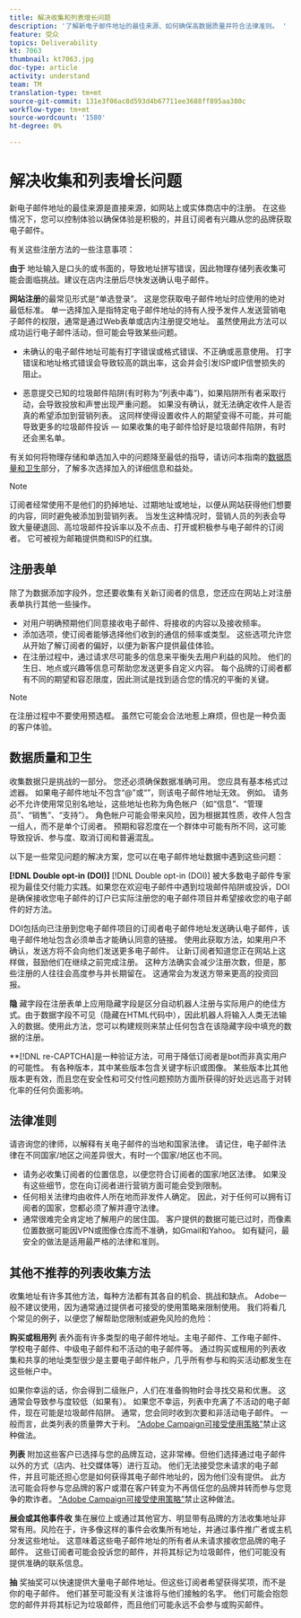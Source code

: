 ```yaml
---
title: 解决收集和列表增长问题
description: '了解新电子邮件地址的最佳来源、如何确保高数据质量并符合法律准则。 '
feature: 受众
topics: Deliverability
kt: 7063
thumbnail: kt7063.jpg
doc-type: article
activity: understand
team: TM
translation-type: tm+mt
source-git-commit: 131e3f06ac8d593d4b67711ee3688ff895aa380c
workflow-type: tm+mt
source-wordcount: '1580'
ht-degree: 0%

---
```



# 解决收集和列表增长问题

新电子邮件地址的最佳来源是直接来源，如网站上或实体商店中的注册。 在这些情况下，您可以控制体验以确保体验是积极的，并且订阅者有兴趣从您的品牌获取电子邮件。

有关这些注册方法的一些注意事项：

**由于** 地址输入是口头的或书面的，导致地址拼写错误，因此物理存储列表收集可能会面临挑战。建议在店内注册后尽快发送确认电子邮件。

**网站注册**&#x200B;的最常见形式是“单选登录”。 这是您获取电子邮件地址时应使用的绝对最低标准。 单一选择加入是指特定电子邮件地址的持有人授予发件人发送营销电子邮件的权限，通常是通过Web表单或店内注册提交地址。 虽然使用此方法可以成功运行电子邮件活动，但可能会导致某些问题。

* 未确认的电子邮件地址可能有打字错误或格式错误、不正确或恶意使用。 打字错误和地址格式错误会导致较高的跳出率，这会并会引发ISP或IP信誉损失的阻止。

* 恶意提交已知的垃圾邮件陷阱(有时称为“列表中毒”)，如果陷阱所有者采取行动，会导致投放和声誉出现严重问题。 如果没有确认，就无法确定收件人是否真的希望添加到营销列表。 这同样使得设置收件人的期望变得不可能，并可能导致更多的垃圾邮件投诉 — 如果收集的电子邮件恰好是垃圾邮件陷阱，有时还会黑名单。

有关如何将物理存储和单选加入中的问题降至最低的指导，请访问本指南的[数据质量和卫生](#data-quality-and-hygiene)部分，了解多次选择加入的详细信息和益处。

>[!NOTE]
>
>订阅者经常使用不是他们的扔掉地址、过期地址或地址，以便从网站获得他们想要的内容，同时避免被添加到营销列表。 当发生这种情况时，营销人员的列表会导致大量硬退回、高垃圾邮件投诉率以及不点击、打开或积极参与电子邮件的订阅者。 它可被视为邮箱提供商和ISP的红旗。

## 注册表单

除了为数据添加字段外，您还要收集有关新订阅者的信息，您还应在网站上对注册表单执行其他一些操作。

* 对用户明确预期他们同意接收电子邮件、将接收的内容以及接收频率。
* 添加选项，使订阅者能够选择他们收到的通信的频率或类型。 这些选项允许您从开始了解订阅者的偏好，以便为新客户提供最佳体验。
* 在注册过程中，通过请求尽可能多的信息来平衡失去用户利益的风险。 他们的生日、地点或兴趣等信息可帮助您发送更多自定义内容。 每个品牌的订阅者都有不同的期望和容忍限度，因此测试是找到适合您的情况的平衡的关键。

>[!NOTE]
>
> 在注册过程中不要使用预选框。 虽然它可能会合法地惹上麻烦，但也是一种负面的客户体验。

## 数据质量和卫生

收集数据只是挑战的一部分。 您还必须确保数据准确可用。 您应具有基本格式过滤器。 如果电子邮件地址不包含“@”或“”，则该电子邮件地址无效。 例如。 请务必不允许使用常见别名地址，这些地址也称为角色帐户（如“信息”、“管理员”、“销售”、“支持”）。 角色帐户可能会带来风险，因为根据其性质，收件人包含一组人，而不是单个订阅者。 预期和容忍度在一个群体中可能有所不同，这可能导致投诉、参与度、取消订阅和普遍混乱。

以下是一些常见问题的解决方案，您可以在电子邮件地址数据中遇到这些问题：

**[!DNL Double opt-in (DOI)]**
[!DNL Double opt-in (DOI)] 被大多数电子邮件专家视为最佳交付能力实践。如果您在欢迎电子邮件中遇到垃圾邮件陷阱或投诉，DOI是确保接收您电子邮件的订户已实际注册您的电子邮件项目并希望接收您的电子邮件的好方法。

DOI包括向已注册到您电子邮件项目的订阅者电子邮件地址发送确认电子邮件，该电子邮件地址包含必须单击才能确认同意的链接。 使用此获取方法，如果用户不确认，发送方将不会向他们发送更多电子邮件。 让新订阅者知道您正在网站上这样做，鼓励他们在继续之前完成注册。 这种方法确实会减少注册次数，但是，那些注册的人往往会高度参与并长期留在。 这通常会为发送方带来更高的投资回报。

**隐**
藏字段在注册表单上应用隐藏字段是区分自动机器人注册与实际用户的绝佳方式。由于数据字段不可见（隐藏在HTML代码中），因此机器人将输入人类无法输入的数据。使用此方法，您可以构建规则来禁止任何包含在该隐藏字段中填充的数据的注册。

**[!DNL re-CAPTCHA]是一种验证方法，可用于降低订阅者是bot而非真实用户的可能性。 有各种版本，其中某些版本包含关键字标识或图像。 某些版本比其他版本更有效，而且您在安全性和可交付性问题预防方面所获得的好处远远高于对转化率的任何负面影响。

## 法律准则

请咨询您的律师，以解释有关电子邮件的当地和国家法律。 请记住，电子邮件法律在不同国家/地区之间差异很大，有时一个国家/地区也不同。

* 请务必收集订阅者的位置信息，以便您符合订阅者的国家/地区法律。 如果没有这些细节，您在向订阅者进行营销方面可能会受到限制。
* 任何相关法律均由收件人所在地而非发件人确定。 因此，对于任何可以拥有订阅者的国家，您都必须了解并遵守法律。
* 通常很难完全肯定地了解用户的居住国。 客户提供的数据可能已过时，而像素位置数据可能因VPN或图像仓库而不准确，如Gmail和Yahoo。 如有疑问，最安全的做法是适用最严格的法律和准则。

## 其他不推荐的列表收集方法

收集地址有许多其他方法，每种方法都有其各自的机会、挑战和缺点。 Adobe一般不建议使用，因为通常通过提供者可接受的使用策略来限制使用。 我们将看几个常见的例子，以便您了解帮助您限制或避免风险的危险：

**购买或租用列**
表外面有许多类型的电子邮件地址。主电子邮件、工作电子邮件、学校电子邮件、中级电子邮件和不活动的电子邮件等。 通过购买或租用的列表收集和共享的地址类型很少是主要电子邮件帐户，几乎所有参与和购买活动都发生在这些帐户中。

如果你幸运的话，你会得到二级账户，人们在准备购物时会寻找交易和优惠。 这通常会导致参与度较低（如果有）。 如果您不幸运，列表中充满了不活动的电子邮件，现在可能是垃圾邮件陷阱。 通常，您会同时收到次要和非活动电子邮件。 一般而言，此类列表的质量弊大于利。 [“Adobe Campaign可接受使用策略”](https://www.adobe.com/legal/terms/aup.html)禁止这种做法。

**列表**
附加这些客户已选择与您的品牌互动，这非常棒。但他们选择通过电子邮件以外的方式（店内、社交媒体等）进行互动。 他们无法接受您未请求的电子邮件，并且可能还担心您是如何获得其电子邮件地址的，因为他们没有提供。 此方法可能会将参与您品牌的客户或潜在客户转变为不再信任您的品牌并转而参与您竞争的欺诈者。 [“Adobe Campaign可接受使用策略”](https://www.adobe.com/legal/terms/aup.html)禁止这种做法。

**展会或其他事件收**
集在展位上或通过其他官方、明显带有品牌的方法收集地址非常有用。风险在于，许多像这样的事件会收集所有地址，并通过事件推广者或主机分发这些地址。 这意味着这些电子邮件地址的所有者从未请求接收您品牌的电子邮件。 这些订阅者可能会投诉您的邮件，并将其标记为垃圾邮件，他们可能没有提供准确的联系信息。

**抽**
奖抽奖可以快速提供大量电子邮件地址。但这些订阅者希望获得奖项，而不是你的电子邮件。 他们甚至可能没有关注谁将与他们接触的名字。 他们可能会抱怨您的邮件并将其标记为垃圾邮件，而且他们可能永远不会参与或购买邮件。
